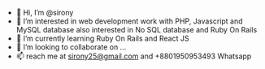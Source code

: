 - 👋 Hi, I’m @sirony
- 👀 I’m interested in web development work with PHP, Javascript and MySQL database also interested in No SQL database and Ruby On Rails
- 🌱 I’m currently learning Ruby On Rails and React JS
- 💞️ I’m looking to collaborate on ...
- 📫 reach me at sirony25@gmail.com and +8801950953493 Whatsapp 

<!---
sirony/sirony is a ✨ special ✨ repository because its `README.md` (this file) appears on your GitHub profile.
You can click the Preview link to take a look at your changes.
--->
